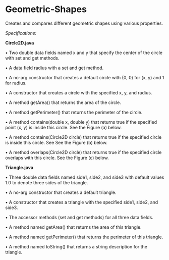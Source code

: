 # Geometric-Shapes
Creates and compares different geometric shapes using various properties.

<i>Specifications:</i>

<b>Circle2D.java</b>

  • Two double data fields named x and y that specify the center of the circle with set and get methods.
  
  • A data field radius with a set and get method.
  
  • A no-arg constructor that creates a default circle with (0, 0) for (x, y) and 1 for radius.
  
  • A constructor that creates a circle with the specified x, y, and radius.
  
  • A method getArea() that returns the area of the circle.
  
  • A method getPerimeter() that returns the perimeter of the circle.
  
  • A method contains(double x, double y) that returns true if the specified point (x, y) is inside
  this circle. See the Figure (a) below.
  
  • A method contains(Circle2D circle) that returns true if the specified circle is inside this circle. See
  See the Figure (b) below.
  
  • A method overlaps(Circle2D circle) that returns true if the specified circle overlaps with this circle.
  See the Figure (c) below.
  
  
 <b>Triangle.java</b>
 
  • Three double data fields named side1, side2, and side3 with default values 1.0 to denote three sides of
     the triangle.
     
  • A no-arg constructor that creates a default triangle.
  
  • A constructor that creates a triangle with the specified side1, side2, and side3.
  
  • The accessor methods (set and get methods) for all three data fields.
  
  • A method named getArea() that returns the area of this triangle.
  
  • A method named getPerimeter() that returns the perimeter of this triangle.
  
  • A method named toString() that returns a string description for the triangle. 
  
  
  

